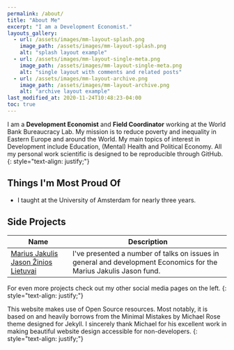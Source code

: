 ```yaml
---
permalink: /about/
title: "About Me"
excerpt: "I am a Development Economist."
layouts_gallery:
  - url: /assets/images/mm-layout-splash.png
    image_path: /assets/images/mm-layout-splash.png
    alt: "splash layout example"
  - url: /assets/images/mm-layout-single-meta.png
    image_path: /assets/images/mm-layout-single-meta.png
    alt: "single layout with comments and related posts"
  - url: /assets/images/mm-layout-archive.png
    image_path: /assets/images/mm-layout-archive.png
    alt: "archive layout example"
last_modified_at: 2020-11-24T10:48:23-04:00
toc: true
---
```


I am a **Development Economist** and **Field Coordinator** working at the World Bank Bureaucracy Lab. My mission is to reduce poverty and inequality in Eastern Europe and around the World. My main topics of interest in Development include Education, (Mental) Health and Political Economy. All my personal work scientific is designed to be reproducible through GitHub. 
{: style="text-align: justify;"}

## Things I'm Most Proud Of

- I taught at the University of Amsterdam for nearly three years.

## Side Projects

| Name                                        | Description                                           |
| ------------------------------------------- | ----------------------------------------------------- |
| [Marius Jakulis Jason Žinios Lietuvai](http://mjjfondas.lt/naujienos/zinios-lietuvai/) | I've presented a number of talks on issues in general and development Economics for the Marius Jakulis Jason fund.|

For even more projects check out my other social media pages on the left.
{: style="text-align: justify;"}

This website makes use of Open Source resources. Most notably, it is based on and heavily borrows from the Minimal Mistakes by Michael Rose theme designed for Jekyll. I sincerely thank Michael for his excellent work in making beautiful website design accessible for non-developers.
{: style="text-align: justify;"}

